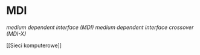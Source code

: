 # MDI
*medium dependent interface (MDI)*
*medium dependent interface crossover (MDI-X)*

[[Sieci komputerowe]]